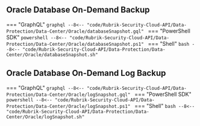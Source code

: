 ## Oracle Database On-Demand Backup

=== "GraphQL"
    ```graphql
    --8<-- "code/Rubrik-Security-Cloud-API/Data-Protection/Data-Center/Oracle/databaseSnapshot.gql"
    ```
=== "PowerShell SDK"
    ```powershell
    --8<-- "code/Rubrik-Security-Cloud-API/Data-Protection/Data-Center/Oracle/databaseSnapshot.ps1"
    ```
=== "Shell"
    ```bash
    --8<-- "code/Rubrik-Security-Cloud-API/Data-Protection/Data-Center/Oracle/databaseSnapshot.sh"
    ```

## Oracle Database On-Demand Log Backup

=== "GraphQL"
    ```graphql
    --8<-- "code/Rubrik-Security-Cloud-API/Data-Protection/Data-Center/Oracle/logSnapshot.gql"
    ```
=== "PowerShell SDK"
    ```powershell
    --8<-- "code/Rubrik-Security-Cloud-API/Data-Protection/Data-Center/Oracle/logSnapshot.ps1"
    ```
=== "Shell"
    ```bash
    --8<-- "code/Rubrik-Security-Cloud-API/Data-Protection/Data-Center/Oracle/logSnapshot.sh"
    ```